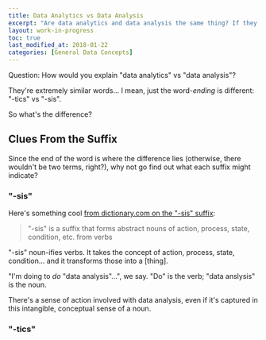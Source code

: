 ```yaml
---
title: Data Analytics vs Data Analysis
excerpt: "Are data analytics and data analysis the same thing? If they're not, what's the difference?"
layout: work-in-progress
toc: true
last_modified_at: 2018-01-22
categories: [General Data Concepts]
---
```


Question: How would you explain "data analytics" vs "data analysis"?

They're extremely similar words... I mean, just the word-*ending* is different:  "-tics" vs "-sis".

So what's the difference?

## Clues From the Suffix
Since the end of the word is where the difference lies (otherwise, there wouldn't be two terms, right?), why not go find out what each suffix might indicate?

### "-sis"
Here's something cool [from dictionary.com on the "-sis" suffix](http://www.dictionary.com/browse/-sis):  

> "-sis" is a suffix that forms abstract nouns of action, process, state, condition, etc. from verbs

"-sis" noun-ifies verbs.  It takes the concept of action, process, state, condition... and it transforms those into a [thing].

"I'm doing to *do* "data analysis"...", we say.  "Do" is the verb; "data anslysis" is the noun. 

There's a sense of action involved with data analysis, even if it's captured in this intangible, conceptual sense of a noun.

### "-tics"
